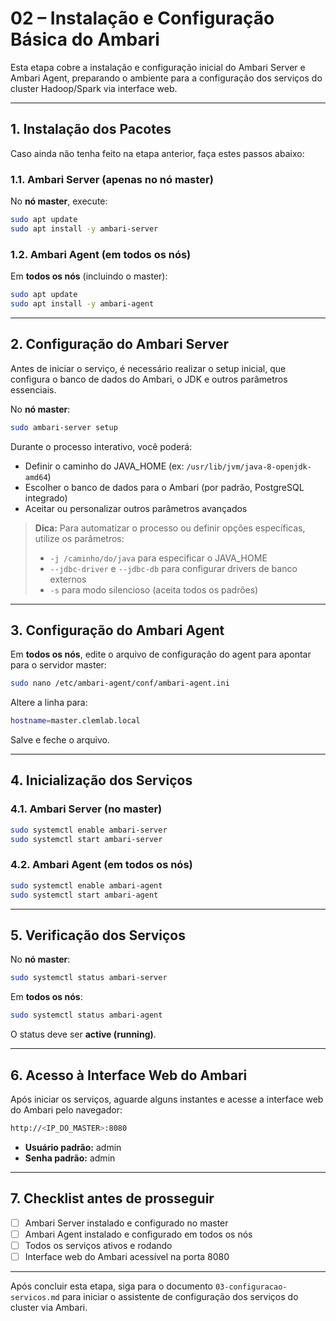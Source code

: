 # 02 – Instalação e Configuração Básica do Ambari

Esta etapa cobre a instalação e configuração inicial do Ambari Server e Ambari Agent, preparando o ambiente para a configuração dos serviços do cluster Hadoop/Spark via interface web.

---

## 1. Instalação dos Pacotes

Caso ainda não tenha feito na etapa anterior, faça estes passos abaixo:

### 1.1. Ambari Server (apenas no nó master)

No **nó master**, execute:
```bash
sudo apt update
sudo apt install -y ambari-server
```


### 1.2. Ambari Agent (em todos os nós)

Em **todos os nós** (incluindo o master):

```bash
sudo apt update
sudo apt install -y ambari-agent
```

---

## 2. Configuração do Ambari Server

Antes de iniciar o serviço, é necessário realizar o setup inicial, que configura o banco de dados do Ambari, o JDK e outros parâmetros essenciais.

No **nó master**:

```bash
sudo ambari-server setup
```

Durante o processo interativo, você poderá:

- Definir o caminho do JAVA_HOME (ex: `/usr/lib/jvm/java-8-openjdk-amd64`)
- Escolher o banco de dados para o Ambari (por padrão, PostgreSQL integrado)
- Aceitar ou personalizar outros parâmetros avançados

> **Dica:**
> Para automatizar o processo ou definir opções específicas, utilize os parâmetros:
> - `-j /caminho/do/java` para especificar o JAVA_HOME
> - `--jdbc-driver` e `--jdbc-db` para configurar drivers de banco externos
> - `-s` para modo silencioso (aceita todos os padrões)

---

## 3. Configuração do Ambari Agent

Em **todos os nós**, edite o arquivo de configuração do agent para apontar para o servidor master:

```bash
sudo nano /etc/ambari-agent/conf/ambari-agent.ini
```

Altere a linha para:

```bash
hostname=master.clemlab.local
```


Salve e feche o arquivo.

---

## 4. Inicialização dos Serviços

### 4.1. Ambari Server (no master)

```bash
sudo systemctl enable ambari-server
sudo systemctl start ambari-server
```


### 4.2. Ambari Agent (em todos os nós)

```bash
sudo systemctl enable ambari-agent
sudo systemctl start ambari-agent
```

---

## 5. Verificação dos Serviços

No **nó master**:
```bash
sudo systemctl status ambari-server
```

Em **todos os nós**:

```bash
sudo systemctl status ambari-agent
```

O status deve ser **active (running)**.

---

## 6. Acesso à Interface Web do Ambari

Após iniciar os serviços, aguarde alguns instantes e acesse a interface web do Ambari pelo navegador:

```bash
http://<IP_DO_MASTER>:8080
```


- **Usuário padrão:** admin
- **Senha padrão:** admin

---

## 7. Checklist antes de prosseguir

- [ ] Ambari Server instalado e configurado no master
- [ ] Ambari Agent instalado e configurado em todos os nós
- [ ] Todos os serviços ativos e rodando
- [ ] Interface web do Ambari acessível na porta 8080

---

Após concluir esta etapa, siga para o documento `03-configuracao-servicos.md` para iniciar o assistente de configuração dos serviços do cluster via Ambari.

